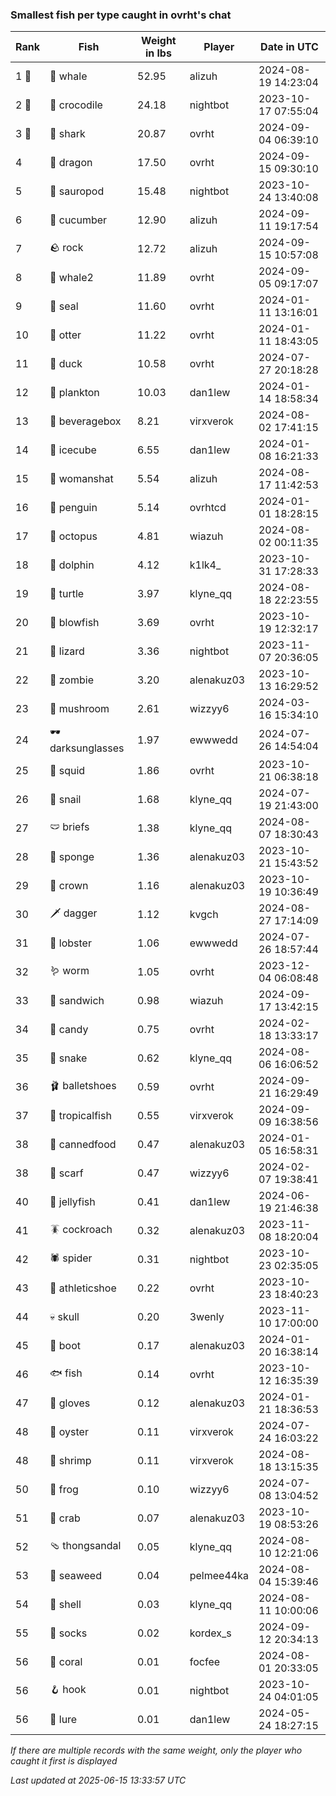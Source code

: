 ### Smallest fish per type caught in ovrht's chat
| Rank | Fish | Weight in lbs | Player | Date in UTC |
|------|--------|-----------|---------|------|
| 1 🥇  | 🐳 whale | 52.95 | alizuh | 2024-08-19 14:23:04 |
| 2 🥈  | 🐊 crocodile | 24.18 | nightbot | 2023-10-17 07:55:04 |
| 3 🥉  | 🦈 shark | 20.87 | ovrht | 2024-09-04 06:39:10 |
| 4  | 🐉 dragon | 17.50 | ovrht | 2024-09-15 09:30:10 |
| 5  | 🦕 sauropod | 15.48 | nightbot | 2023-10-24 13:40:08 |
| 6  | 🥒 cucumber | 12.90 | alizuh | 2024-09-11 19:17:54 |
| 7  | 🪨 rock | 12.72 | alizuh | 2024-09-15 10:57:08 |
| 8  | 🐋 whale2 | 11.89 | ovrht | 2024-09-05 09:17:07 |
| 9  | 🦭 seal | 11.60 | ovrht | 2024-01-11 13:16:01 |
| 10  | 🦦 otter | 11.22 | ovrht | 2024-01-11 18:43:05 |
| 11  | 🦆 duck | 10.58 | ovrht | 2024-07-27 20:18:28 |
| 12  | 🦠 plankton | 10.03 | dan1lew | 2024-01-14 18:58:34 |
| 13  | 🧃 beveragebox | 8.21 | virxverok | 2024-08-02 17:41:15 |
| 14  | 🧊 icecube | 6.55 | dan1lew | 2024-01-08 16:21:33 |
| 15  | 👒 womanshat | 5.54 | alizuh | 2024-08-17 11:42:53 |
| 16  | 🐧 penguin | 5.14 | ovrhtcd | 2024-01-01 18:28:15 |
| 17  | 🐙 octopus | 4.81 | wiazuh | 2024-08-02 00:11:35 |
| 18  | 🐬 dolphin | 4.12 | k1lk4_ | 2023-10-31 17:28:33 |
| 19  | 🐢 turtle | 3.97 | klyne_qq | 2024-08-18 22:23:55 |
| 20  | 🐡 blowfish | 3.69 | ovrht | 2023-10-19 12:32:17 |
| 21  | 🦎 lizard | 3.36 | nightbot | 2023-11-07 20:36:05 |
| 22  | 🧟 zombie | 3.20 | alenakuz03 | 2023-10-13 16:29:52 |
| 23  | 🍄 mushroom | 2.61 | wizzyy6 | 2024-03-16 15:34:10 |
| 24  | 🕶️ darksunglasses | 1.97 | ewwwedd | 2024-07-26 14:54:04 |
| 25  | 🦑 squid | 1.86 | ovrht | 2023-10-21 06:38:18 |
| 26  | 🐌 snail | 1.68 | klyne_qq | 2024-07-19 21:43:00 |
| 27  | 🩲 briefs | 1.38 | klyne_qq | 2024-08-07 18:30:43 |
| 28  | 🧽 sponge | 1.36 | alenakuz03 | 2023-10-21 15:43:52 |
| 29  | 👑 crown | 1.16 | alenakuz03 | 2023-10-19 10:36:49 |
| 30  | 🗡️ dagger | 1.12 | kvgch | 2024-08-27 17:14:09 |
| 31  | 🦞 lobster | 1.06 | ewwwedd | 2024-07-26 18:57:44 |
| 32  | 🪱 worm | 1.05 | ovrht | 2023-12-04 06:08:48 |
| 33  | 🥪 sandwich | 0.98 | wiazuh | 2024-09-17 13:42:15 |
| 34  | 🍬 candy | 0.75 | ovrht | 2024-02-18 13:33:17 |
| 35  | 🐍 snake | 0.62 | klyne_qq | 2024-08-06 16:06:52 |
| 36  | 🩰 balletshoes | 0.59 | ovrht | 2024-09-21 16:29:49 |
| 37  | 🐠 tropicalfish | 0.55 | virxverok | 2024-09-09 16:38:56 |
| 38  | 🥫 cannedfood | 0.47 | alenakuz03 | 2024-01-05 16:58:31 |
| 38  | 🧣 scarf | 0.47 | wizzyy6 | 2024-02-07 19:38:41 |
| 40  | 🪼 jellyfish | 0.41 | dan1lew | 2024-06-19 21:46:38 |
| 41  | 🪳 cockroach | 0.32 | alenakuz03 | 2023-11-08 18:20:04 |
| 42  | 🕷️ spider | 0.31 | nightbot | 2023-10-23 02:35:05 |
| 43  | 👟 athleticshoe | 0.22 | ovrht | 2023-10-23 18:40:23 |
| 44  | 💀 skull | 0.20 | 3wenly | 2023-11-10 17:00:00 |
| 45  | 👢 boot | 0.17 | alenakuz03 | 2024-01-20 16:38:14 |
| 46  | 🐟 fish | 0.14 | ovrht | 2023-10-12 16:35:39 |
| 47  | 🧤 gloves | 0.12 | alenakuz03 | 2024-01-21 18:36:53 |
| 48  | 🦪 oyster | 0.11 | virxverok | 2024-07-24 16:03:22 |
| 48  | 🦐 shrimp | 0.11 | virxverok | 2024-08-18 13:15:35 |
| 50  | 🐸 frog | 0.10 | wizzyy6 | 2024-07-08 13:04:52 |
| 51  | 🦀 crab | 0.07 | alenakuz03 | 2023-10-19 08:53:26 |
| 52  | 🩴 thongsandal | 0.05 | klyne_qq | 2024-08-10 12:21:06 |
| 53  | 🌿 seaweed | 0.04 | pelmee44ka | 2024-08-04 15:39:46 |
| 54  | 🐚 shell | 0.03 | klyne_qq | 2024-08-11 10:00:06 |
| 55  | 🧦 socks | 0.02 | kordex_s | 2024-09-12 20:34:13 |
| 56  | 🪸 coral | 0.01 | focfee | 2024-08-01 20:33:05 |
| 56  | 🪝 hook | 0.01 | nightbot | 2023-10-24 04:01:05 |
| 56  | 🎏 lure | 0.01 | dan1lew | 2024-05-24 18:27:15 |

_If there are multiple records with the same weight, only the player who caught it first is displayed_

_Last updated at 2025-06-15 13:33:57 UTC_